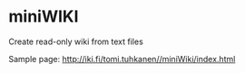 # miniWIKI

Create read-only wiki from text files

Sample page: http://iki.fi/tomi.tuhkanen//miniWiki/index.html
